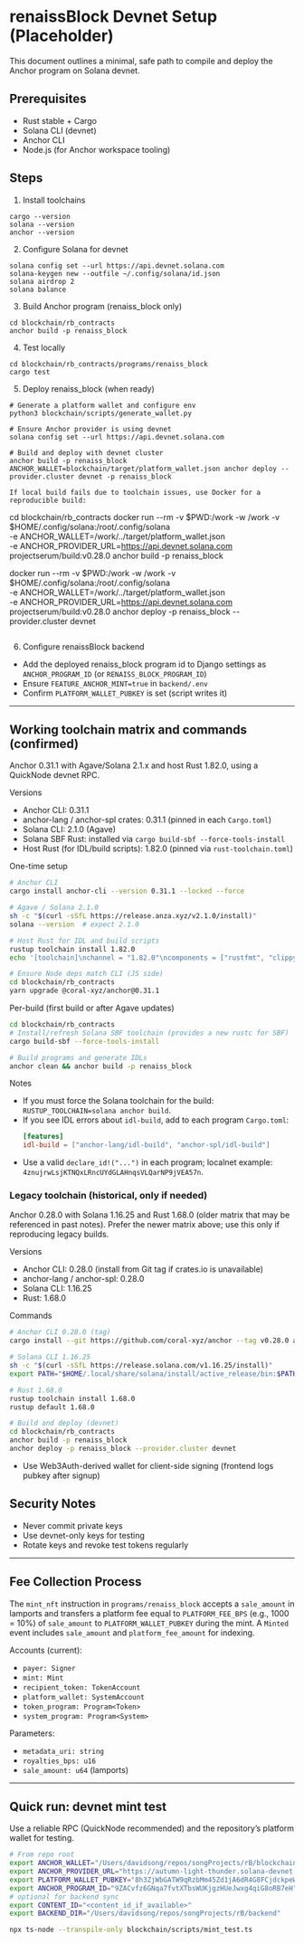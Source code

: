 # renaissBlock Devnet Setup (Placeholder)

This document outlines a minimal, safe path to compile and deploy the Anchor program on Solana devnet.

## Prerequisites
- Rust stable + Cargo
- Solana CLI (devnet)
- Anchor CLI
- Node.js (for Anchor workspace tooling)

## Steps
1) Install toolchains
```
cargo --version
solana --version
anchor --version
```

2) Configure Solana for devnet
```
solana config set --url https://api.devnet.solana.com
solana-keygen new --outfile ~/.config/solana/id.json
solana airdrop 2
solana balance
```

3) Build Anchor program (renaiss_block only)
```
cd blockchain/rb_contracts
anchor build -p renaiss_block
```

4) Test locally
```
cd blockchain/rb_contracts/programs/renaiss_block
cargo test
```

5) Deploy renaiss_block (when ready)
```
# Generate a platform wallet and configure env
python3 blockchain/scripts/generate_wallet.py

# Ensure Anchor provider is using devnet
solana config set --url https://api.devnet.solana.com

# Build and deploy with devnet cluster
anchor build -p renaiss_block
ANCHOR_WALLET=blockchain/target/platform_wallet.json anchor deploy --provider.cluster devnet -p renaiss_block

If local build fails due to toolchain issues, use Docker for a reproducible build:

```
cd blockchain/rb_contracts
docker run --rm -v $PWD:/work -w /work -v $HOME/.config/solana:/root/.config/solana \
  -e ANCHOR_WALLET=/work/../target/platform_wallet.json \
  -e ANCHOR_PROVIDER_URL=https://api.devnet.solana.com \
  projectserum/build:v0.28.0 anchor build -p renaiss_block

docker run --rm -v $PWD:/work -w /work -v $HOME/.config/solana:/root/.config/solana \
  -e ANCHOR_WALLET=/work/../target/platform_wallet.json \
  -e ANCHOR_PROVIDER_URL=https://api.devnet.solana.com \
  projectserum/build:v0.28.0 anchor deploy -p renaiss_block --provider.cluster devnet
```
```

6) Configure renaissBlock backend
- Add the deployed renaiss_block program id to Django settings as `ANCHOR_PROGRAM_ID` (or `RENAISS_BLOCK_PROGRAM_ID`)
- Ensure `FEATURE_ANCHOR_MINT=true` in `backend/.env`
- Confirm `PLATFORM_WALLET_PUBKEY` is set (script writes it)

---

## Working toolchain matrix and commands (confirmed)

Anchor 0.31.1 with Agave/Solana 2.1.x and host Rust 1.82.0, using a QuickNode devnet RPC.

Versions
- Anchor CLI: 0.31.1
- anchor-lang / anchor-spl crates: 0.31.1 (pinned in each `Cargo.toml`)
- Solana CLI: 2.1.0 (Agave)
- Solana SBF Rust: installed via `cargo build-sbf --force-tools-install`
- Host Rust (for IDL/build scripts): 1.82.0 (pinned via `rust-toolchain.toml`)

One-time setup
```bash
# Anchor CLI
cargo install anchor-cli --version 0.31.1 --locked --force

# Agave / Solana 2.1.0
sh -c "$(curl -sSfL https://release.anza.xyz/v2.1.0/install)"
solana --version  # expect 2.1.0

# Host Rust for IDL and build scripts
rustup toolchain install 1.82.0
echo '[toolchain]\nchannel = "1.82.0"\ncomponents = ["rustfmt", "clippy"]' > blockchain/rb_contracts/rust-toolchain.toml

# Ensure Node deps match CLI (JS side)
cd blockchain/rb_contracts
yarn upgrade @coral-xyz/anchor@0.31.1
```

Per-build (first build or after Agave updates)
```bash
cd blockchain/rb_contracts
# Install/refresh Solana SBF toolchain (provides a new rustc for SBF)
cargo build-sbf --force-tools-install

# Build programs and generate IDLs
anchor clean && anchor build -p renaiss_block
```

Notes
- If you must force the Solana toolchain for the build: `RUSTUP_TOOLCHAIN=solana anchor build`.
- If you see IDL errors about `idl-build`, add to each program `Cargo.toml`:
  ```toml
  [features]
  idl-build = ["anchor-lang/idl-build", "anchor-spl/idl-build"]
  ```
- Use a valid `declare_id!("...")` in each program; localnet example: `4znujrwLsjKTNQxLRncUYdGLAHnqsVLQarNP9jVEA57n`.

### Legacy toolchain (historical, only if needed)

Anchor 0.28.0 with Solana 1.16.25 and Rust 1.68.0 (older matrix that may be referenced in past notes). Prefer the newer matrix above; use this only if reproducing legacy builds.

Versions
- Anchor CLI: 0.28.0 (install from Git tag if crates.io is unavailable)
- anchor-lang / anchor-spl: 0.28.0
- Solana CLI: 1.16.25
- Rust: 1.68.0

Commands
```bash
# Anchor CLI 0.28.0 (tag)
cargo install --git https://github.com/coral-xyz/anchor --tag v0.28.0 anchor-cli

# Solana CLI 1.16.25
sh -c "$(curl -sSfL https://release.solana.com/v1.16.25/install)"
export PATH="$HOME/.local/share/solana/install/active_release/bin:$PATH"

# Rust 1.68.0
rustup toolchain install 1.68.0
rustup default 1.68.0

# Build and deploy (devnet)
cd blockchain/rb_contracts
anchor build -p renaiss_block
anchor deploy -p renaiss_block --provider.cluster devnet
```
- Use Web3Auth-derived wallet for client-side signing (frontend logs pubkey after signup)

## Security Notes
- Never commit private keys
- Use devnet-only keys for testing
- Rotate keys and revoke test tokens regularly

---

## Fee Collection Process
The `mint_nft` instruction in `programs/renaiss_block` accepts a `sale_amount` in lamports and transfers a platform fee equal to `PLATFORM_FEE_BPS` (e.g., 1000 = 10%) of `sale_amount` to `PLATFORM_WALLET_PUBKEY` during the mint. A `Minted` event includes `sale_amount` and `platform_fee_amount` for indexing.

Accounts (current):
- `payer: Signer`
- `mint: Mint`
- `recipient_token: TokenAccount`
- `platform_wallet: SystemAccount`
- `token_program: Program<Token>`
- `system_program: Program<System>`

Parameters:
- `metadata_uri: string`
- `royalties_bps: u16`
- `sale_amount: u64` (lamports)

---

## Quick run: devnet mint test
Use a reliable RPC (QuickNode recommended) and the repository’s platform wallet for testing.

```bash
# From repo root
export ANCHOR_WALLET="/Users/davidsong/repos/songProjects/rB/blockchain/target/platform_wallet.json"
export ANCHOR_PROVIDER_URL="https://autumn-light-thunder.solana-devnet.quiknode.pro/97cc792c89dda353db1332623dc1308ccd0a7f97/"
export PLATFORM_WALLET_PUBKEY="8h3ZjWbGATW9qRzbMm45Zd1jA6dR4G8FCjdckpeWubhV"
export ANCHOR_PROGRAM_ID="9ZACvfz6GNqa7fvtXTbsWUKjgzHUeJwxg4qiG8oRB7eH"
# optional for backend sync
export CONTENT_ID="<content_id_if_available>"
export BACKEND_DIR="/Users/davidsong/repos/songProjects/rB/backend"

npx ts-node --transpile-only blockchain/scripts/mint_test.ts
```
